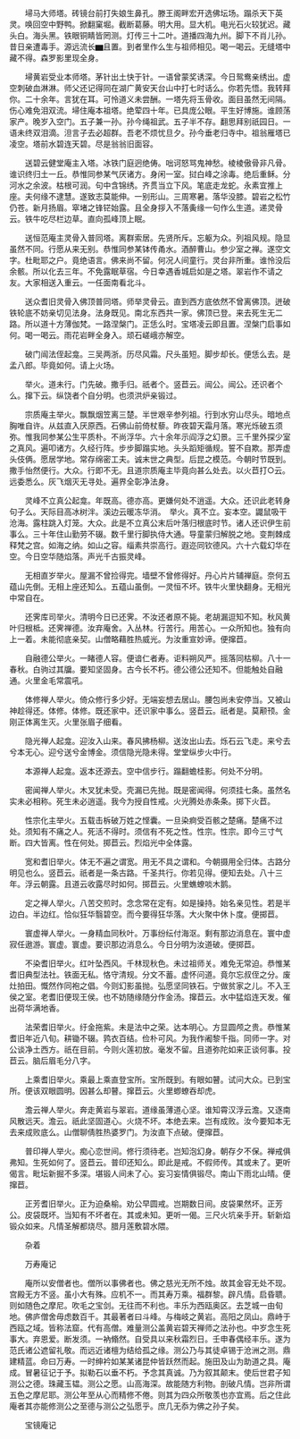 <!-- { "loadSidebar": true } -->
　　埽马大师塔。砖镜台前打失娘生鼻孔。滕王阁畔宏开选佛坛场。蹋杀天下英灵。唤回空中野鸭。掀翻窠堀。截断葛藤。明大用。显大机。电光石火较犹迟。藏头白。海头黑。铁眼铜睛皆罔测。灯传三十二叶。道播四海九州。脚下不肖儿孙。昔日亲遭毒手。源远流长▆且置。到者里作么生与祖师相见。喝一喝云。无缝塔中藏不得。森罗影里现全身。

　　埽黄岩受业本师塔。茅针出土快于针。一语曾蒙奖诱深。今日鸳鸯亲绣出。虚空刺破血淋淋。师父还记得同在湖广黄安天台山中打七时话么。你若先悟。我转拜你。二十余年。言犹在耳。可怜道义未尝酬。一塔先将玉骨收。面目虽然无间隔。伤心难免泪双流。埽住庵本祖塔。绝荤四十年。已具庞公眼。平生好博施。谁顾荡家产。晚岁入空门。五子兼一孙。孙今绳祖武。五子半不存。翻思拜别祇园日。一语未终双泪滴。泹言子去必超群。吾老不烦忧旦夕。孙今垂老归寺中。祖翁雁塔已凌空。塔前水碧连天碧。尽是翁翁旧面容。

　　送碧云健堂庵主入塔。冰铁门庭迥绝俦。咄诃怒骂鬼神愁。棱棱傲骨非凡骨。谁识终归土一丘。恭惟同参某气厌诸方。身闲一室。挝白峰之涂毒。绝后重稣。分河水之余波。枯根可润。句中含锦绣。齐贯当立下风。笔底走龙蛇。永素宜推上座。夫何缘不逮慧。遂致志莫能伸。一别形山。三周寒暑。落华没膝。碧岩之松竹仍苍。新月扬眉。窣堵之锋铓始露。且全身拶入不落夤缘一句作么生道。递灵骨云。铁牛吃尽栏边草。直向孤峰顶上眠。

　　送恒范庵主灵骨入普同塔。离群索居。先贤所斥。忘躯为众。列祖风规。隐显虽然不同。行愿从来无别。恭惟同参某钵传甬水。酒醉曹山。参少室之禅。遂空文字。杜毗耶之户。竟绝语言。佛来尚不留。何况人间童行。灵台非所重。谁怜没后余骸。所以化去三年。不免露眠草宿。今日幸遇香城启如是之塔。翠岩作不请之友。大家相送入重云。一任面南看北斗。

　　送众耆旧灵骨入佛顶普同塔。师举灵骨云。直到西方底依然不曾离佛顶。迸破铁轮底不妨亲切见法身。法身既见。南北东西共一家。佛顶已登。来去死生无二路。所以道十方薄伽梵。一路涅槃门。正恁么时。宝塔凌云即且置。涅槃门启事如何。喝一喝云。雨花岩畔全身入。顽石嵯峨亦解空。

　　破门闿法侄起龛。三吴两浙。历尽风霜。尺头虽短。脚步却长。便恁么去。是孟八郎。毕竟如何。请上火场。

　　举火。道未行。门先破。撒手归。祇者个。竖苣云。闿公。闿公。还识者个么。撺下云。纵饶者个自分明。也须洪炉亲锻过。

　　宗质庵主举火。飘飘烟笠离三楚。半世艰辛参列祖。行到水穷山尽头。暗地点胸唯自许。从兹直入厌原西。石佛山前倚杖藜。昨夜碧天霜月落。寒光烁破五须弥。惟我同参某公生平质朴。不尚浮华。六十余年示阎浮之幻景。三千里外探少室之真风。遍叩诸方。久经行阵。步步脚蹋实地。头头蹈矩循规。誓不自欺。那弄虚头伎俩。愿居学地。常存绵密工夫。诚末世之典型。后昆之模范。今朝时节既到。撒手怡然便行。大众。行即不无。且道宗质庵主毕竟向甚么处去。以火苣打○云。远委悉么。灰飞烟灭无寻处。遍界全彰净法身。

　　灵峰不立真公起龛。年既高。德亦高。更嫌何处不逍遥。大众。还识此老转身句子么。天际目高冰树泮。溪边云暖冻华消。　举火。真不立。妄本空。鼹鼠吸干沧海。露柱跳入灯笼。大众。此是不立真公末后叶落归根底时节。诸人还识伊生前事么。三十年住山勤劳不辍。数千里行脚执侍大通。导童蒙归解脱之地。变荆棘成释梵之宫。如海之纳。如山之容。缁素共崇高行。遐迩同钦德风。六十六载幻华在空。今日空华随焰落。声光千古振灵峰。

　　无相直岁举火。屋漏不曾捡得完。墙壁不曾修得好。丹心片片辅禅庭。奈何五蕴山先倒。无相上座还知么。五蕴山虽倒。一灵恒不坏。铁牛火里快翻身。无相光中常自在。

　　还霁库司举火。清明今日已还霁。不汝还者原不毙。老胡漏逗知不知。秋风黄叶归根柢。还霁禅德。汝弃庵舍。入丛林。行苦行。用苦心。一众所知也。独有向上一着。未能彻底亲契。山僧略藉胜热威光。为汝重宣妙谛。便撺苣。

　　自融德公举火。一睹德人容。便谙仁者寿。讵料朔风严。摇落同枯柳。八十一春秋。白驹过其牖。要知坚固身。古今长不朽。德公德公还知不。但能触处自融通。火里金毛常震吼。

　　体修禅人举火。倚众修行多少好。无端妄想去居山。腰包尚未安停当。又被山神趁得还。体修。体修。既还家中。还识家中事么。竖苣云。祇者是。莫颟顸。金刚正体离生灭。火里张眉子细看。

　　隐光禅人起龛。迎汝入山来。春风拂杨柳。送汝出山去。烁石云飞走。来兮去兮本无心。迎兮送兮金博金。须信隐光隐未得。堂堂纵步火中行。

　　本源禅人起龛。返本还源去。空中信步行。蹋翻蟾桂影。何处不分明。

　　密闻禅人举火。木叉犹未受。壳漏已先抛。既是密闻得。何须挂七条。虽然名实未必相称。死生未必逍遥。我今为授自性戒。火光腾处赤条条。掷下火苣。

　　性宗化主举火。五载击柝破万姓之悭囊。一旦染痾受百骸之楚痛。楚痛不过处。须知有不痛之人。死活不得时。须信有不死之性。性宗。性宗。即今三寸气断。四大皆离。性在何处。掷苣云。烈焰光中全体露。

　　宽和耆旧举火。体无不遍之谓宽。用无不具之谓和。今朝摄用全归体。古路分明见也么。竖苣云。祇者是一条古路。千圣共行。你若见得。便知去处。八十三年。浮云朝露。且道云收露尽时如何。掷苣云。火里蟭蟟啖木鹅。

　　定之禅人举火。八苦交煎时。念念常在定有。如是操持。始名亲见性。若是半边白。半边红。恰似狂华翳碧空。而今要得狂华落。大火聚中休卜度。便掷苣。

　　寰虚禅人举火。一身精血同秋叶。万事纷纭付海沤。剩有那边消息在。寰中虚寂任遨游。寰虚。寰虚。要识那边消息么。今日分明为汝道破。便掷苣。

　　不染耆旧举火。红叶坠西风。千林现秋色。未过祖师关。难免无常迫。恭惟某耆旧典型法社。铁面无私。恪守清规。分文不蓄。虚怀问道。竟尔忘叔侄之分。废灶拍田。慨然作同袍之倡。今则幻影虽抛。弘愿坚同铁石。宁做贫家之儿。不入王侯之室。老耆旧便现王侯。也不妨随缘随分作金汤。撺苣云。水中猛焰连天发。催出荷华满地香。

　　法荣耆旧举火。纡金拖紫。未是法中之荣。达本明心。方显圆颅之贵。恭惟某耆旧年近八旬。耕锄不辍。鹑衣百结。俭朴可风。为我作阇黎千指。同师一字。对公谈净土西方。祇在目前。今则火莲初放。毫发不留。且道弥陀如来正谈何事。投苣云。脑后眉毛分八字。

　　上乘耆旧举火。乘最上乘直登宝所。宝所既到。有眼如瞽。试问大众。已到宝所。便该双眼圆明。因甚么却瞽。撺苣云。火里蝍蟟吞却虎。

　　澹云禅人举火。奔走黄岩与翠岩。道缘虽薄道心坚。谁知霄汉浮云澹。又逐南风散远天。澹云。祇此坚固道心。火烧不坏。本绝去来。岂有成败。汝今要知本无去来成败底么。山僧聊倩胜热婆罗门。为汝直下点破。便撺苣。

　　普印禅人举火。痴心恋世间。修行须待老。岂知泡幻身。朝存夕不保。禅戒俱弗知。生死如何了。竖苣云。普印还知么。即此是戒。不假师传。其或未了。更听偈言。毗坛新掘不多深。堪锻人间未了心。妄习妄情俱锻尽。南山下雨北山晴。便撺苣。

　　正芳耆旧举火。正为迫桑榆。劝公早圆戒。岂期数日间。皮袋果然坏。正芳公。皮袋既坏。当知有不坏者在。其或未知。更听一偈。三尺火坑亲手开。斩新焰锻众如来。凡情圣解都烧尽。腊月莲敷碧水隈。

　　杂着

　　万寿庵记

　　庵所以安僧者也。僧所以事佛者也。佛之慈光无所不烛。故其金容无处不现。宫殿无方不竖。虽小大有殊。应机不一。而其寿万乘。福群黎。辟凡情。启昏聩。则如随色之摩尼。吹毛之宝剑。无往而不利也。丰乐为西瓯奥区。去芝城一由旬地。佛庐僧舍毋虑数百千。其最著者曰斗峰。与梅岐之黄岩。高阳之凤山。鼎峙于西瓯之域。皆称法窟。代有高僧。难量测公盖黄岩碧天禅师之法孙也。中岁念生死事大。弃恩爱。断发须。一衲翛然。自受具以来秋霜烈日。壬申春偶经丰乐。遂为范氏诸公遮留礼敬。而远近诸檀为结给孤之缘。测公乃与其徒卓锡于沧洲之测。鼎建精蓝。命曰万寿。一时绅衿如某某诸昆仲皆跃然而起。施田及山为助道之具。庵成。冒暑征记于予。拟勒石以垂不朽。予念其真诚。乃为叙其颠末。使后世君子知测公之德。珠藏玉韫。测公之愿。山高海深。故能随方利物。剖破凡情。岂非所谓五色之摩尼耶。测公年至从心而精修不倦。则其为四众所敬羡也亦宜焉。后之住此庵者其亦能修测公之至德与测公之弘愿乎。庶几无忝为佛之孙子矣。

　　宝镜庵记

